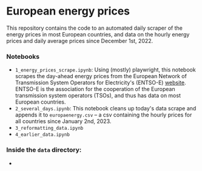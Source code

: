 # European energy prices

This repository contains the code to an automated daily scraper of the energy prices in most European countries, and data on the hourly energy prices and daily average prices since December 1st, 2022. 

### Notebooks
- `1_energy_prices_scrape.ipynb`: Using (mostly) playwright, this notebook scrapes the day-ahead energy prices from the European Network of Transmission System Operators for Electricity's (ENTSO-E) [website](https://transparency.entsoe.eu/transmission-domain/r2/dayAheadPrices/show?name=&defaultValue=false&viewType=GRAPH&areaType=BZN&atch=false&dateTime.dateTime=06.01.2023+00:00|CET|DAY&biddingZone.values=CTY|10YSE-1--------K!BZN|10Y1001A1001A47J&resolution.values=PT15M&resolution.values=PT30M&resolution.values=PT60M&dateTime.timezone=CET_CEST&dateTime.timezone_input=CET+(UTC+1)+/+CEST+(UTC+2)). ENTSO-E is the association for the cooperation of the European transmission system operators (TSOs), and thus has data on most European countries. 
- `2_several_days.ipynb`: This notebook cleans up today's data scrape and appends it to `europaenergy.csv` – a csv containing the hourly prices for all countries since January 2nd, 2023.
- `3_reformatting_data.ipynb`
- `4_earlier_data.ipynb`

### Inside the `data` directory:
- 
